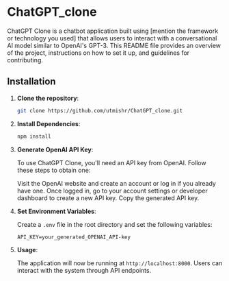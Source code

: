 # ChatGPT_clone
ChatGPT Clone is a chatbot application built using [mention the framework or technology you used] that allows users to interact with a conversational AI model similar to OpenAI's GPT-3. This README file provides an overview of the project, instructions on how to set it up, and guidelines for contributing.

## Installation

1. **Clone the repository**:

   ```bash
   git clone https://github.com/utmishr/ChatGPT_clone.git
   ```

2. **Install Dependencies**:

   ```bash
   npm install
   ```

3. **Generate OpenAI API Key**:

   To use ChatGPT Clone, you'll need an API key from OpenAI. Follow these steps to obtain one:

   Visit the OpenAI website and create an account or log in if you already have one.
   Once logged in, go to your account settings or developer dashboard to create a new API key.
   Copy the generated API key.


4. **Set Environment Variables**:

   Create a `.env` file in the root directory and set the following variables:

   ```env
   API_KEY=your_generated_OPENAI_API-key
   ```

5. **Usage**:

   The application will now be running at `http://localhost:8000`. Users can interact with the system through API endpoints.
 
